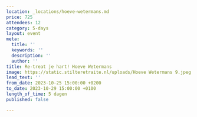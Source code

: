 ```yaml
---
location: _locations/hoeve-wetermans.md
price: 725
attendees: 12
category: 5-days
layout: event
meta:
  title: ''
  keywords: ''
  description: ''
  author: ''
title: Re-treat je hart! Hoeve Wetermans
image: https://static.stilteretraite.nl/uploads/Hoeve Wetermans 9.jpeg
lead_text: ''
from_date: 2023-10-25 15:00:00 +0200
to_date: 2023-10-29 15:00:00 +0100
length_of_time: 5 dagen
published: false

---
```


